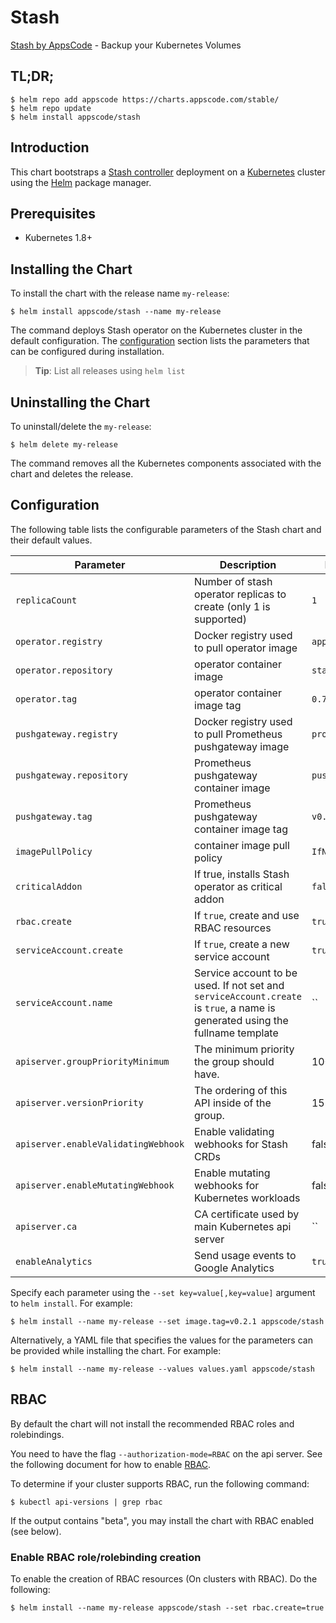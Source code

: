 # Stash
[Stash by AppsCode](https://github.com/appscode/stash) - Backup your Kubernetes Volumes
## TL;DR;

```console
$ helm repo add appscode https://charts.appscode.com/stable/
$ helm repo update
$ helm install appscode/stash
```

## Introduction

This chart bootstraps a [Stash controller](https://github.com/appscode/stash) deployment on a [Kubernetes](http://kubernetes.io) cluster using the [Helm](https://helm.sh) package manager.

## Prerequisites

- Kubernetes 1.8+

## Installing the Chart
To install the chart with the release name `my-release`:
```console
$ helm install appscode/stash --name my-release
```
The command deploys Stash operator on the Kubernetes cluster in the default configuration. The [configuration](#configuration) section lists the parameters that can be configured during installation.

> **Tip**: List all releases using `helm list`

## Uninstalling the Chart

To uninstall/delete the `my-release`:

```console
$ helm delete my-release
```

The command removes all the Kubernetes components associated with the chart and deletes the release.

## Configuration

The following table lists the configurable parameters of the Stash chart and their default values.


| Parameter                           | Description                                                       | Default            |
| ----------------------------------- | ----------------------------------------------------------------- | ------------------ |
| `replicaCount`                      | Number of stash operator replicas to create (only 1 is supported) | `1`                |
| `operator.registry`                 | Docker registry used to pull operator image                       | `appscode`         |
| `operator.repository`               | operator container image                                          | `stash`            |
| `operator.tag`                      | operator container image tag                                      | `0.7.0-rc.5`       |
| `pushgateway.registry`              | Docker registry used to pull Prometheus pushgateway image         | `prom`             |
| `pushgateway.repository`            | Prometheus pushgateway container image                            | `pushgateway`      |
| `pushgateway.tag`                   | Prometheus pushgateway container image tag                        | `v0.4.0`           |
| `imagePullPolicy`                   | container image pull policy                                       | `IfNotPresent`     |
| `criticalAddon`                     | If true, installs Stash operator as critical addon                | `false`            |
| `rbac.create`                       | If `true`, create and use RBAC resources                          | `true`             |
| `serviceAccount.create`             | If `true`, create a new service account                           | `true`             |
| `serviceAccount.name`               | Service account to be used. If not set and `serviceAccount.create` is `true`, a name is generated using the fullname template | `` |
| `apiserver.groupPriorityMinimum`    | The minimum priority the group should have.                       | 10000              |
| `apiserver.versionPriority`         | The ordering of this API inside of the group.                     | 15                 |
| `apiserver.enableValidatingWebhook` | Enable validating webhooks for Stash CRDs                         | false              |
| `apiserver.enableMutatingWebhook`   | Enable mutating webhooks for Kubernetes workloads                 | false              |
| `apiserver.ca`                      | CA certificate used by main Kubernetes api server                 | ``                 |
| `enableAnalytics`                   | Send usage events to Google Analytics                             | `true`             |


Specify each parameter using the `--set key=value[,key=value]` argument to `helm install`. For example:

```console
$ helm install --name my-release --set image.tag=v0.2.1 appscode/stash
```

Alternatively, a YAML file that specifies the values for the parameters can be provided while
installing the chart. For example:

```console
$ helm install --name my-release --values values.yaml appscode/stash
```

## RBAC
By default the chart will not install the recommended RBAC roles and rolebindings.

You need to have the flag `--authorization-mode=RBAC` on the api server. See the following document for how to enable [RBAC](https://kubernetes.io/docs/admin/authorization/rbac/).

To determine if your cluster supports RBAC, run the following command:

```console
$ kubectl api-versions | grep rbac
```

If the output contains "beta", you may install the chart with RBAC enabled (see below).

### Enable RBAC role/rolebinding creation

To enable the creation of RBAC resources (On clusters with RBAC). Do the following:

```console
$ helm install --name my-release appscode/stash --set rbac.create=true
```
